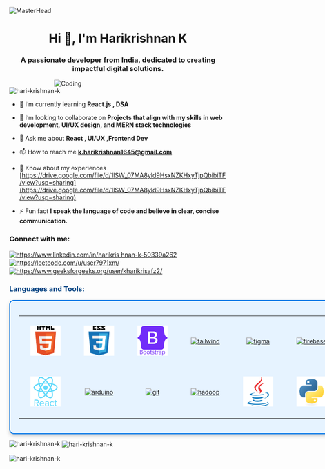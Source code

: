 ![MasterHead](https://previews.123rf.com/images/karpenkoilia/karpenkoilia1806/karpenkoilia180600011/102988806-vector-line-web-concept-for-programming-linear-web-banner-for-coding.jpg)

<h1 align="center">Hi 👋, I'm Harikrishnan K</h1>
<h3 align="center">A passionate developer from India, dedicated to creating impactful digital solutions.</h3>
<img align="right" alt="Coding" width="400" src="https://user-images.githubusercontent.com/74038190/212749171-b84692a8-2b04-4e3b-93ca-ac14705da224.gif">



<p align="left"> <img src="https://komarev.com/ghpvc/?username=hari-krishnan-k&label=Profile%20views&color=0e75b6&style=flat" alt="hari-krishnan-k" /> </p>

- 🌱 I’m currently learning **React.js , DSA**

- 👯 I’m looking to collaborate on **Projects that align with my skills in web development, UI/UX design, and MERN stack technologies**

- 💬 Ask me about **React , UI/UX ,Frontend Dev**

- 📫 How to reach me **k.harikrishnan1645@gmail.com**

- 📄 Know about my experiences [https://drive.google.com/file/d/1lSW_07MA8yld9HsxNZKHxyTjpQbibiTF/view?usp=sharing](https://drive.google.com/file/d/1lSW_07MA8yld9HsxNZKHxyTjpQbibiTF/view?usp=sharing)

- ⚡ Fun fact **I speak the language of code and believe in clear, concise communication.**

<h3 align="left">Connect with me:</h3>
<p align="left">
<a href="https://linkedin.com/in/https://www.linkedin.com/in/harikris hnan-k-50339a262" target="blank"><img align="center" src="https://raw.githubusercontent.com/rahuldkjain/github-profile-readme-generator/master/src/images/icons/Social/linked-in-alt.svg" alt="https://www.linkedin.com/in/harikris hnan-k-50339a262" height="30" width="40" /></a>
<a href="https://www.leetcode.com/https://leetcode.com/u/user7971xm/" target="blank"><img align="center" src="https://raw.githubusercontent.com/rahuldkjain/github-profile-readme-generator/master/src/images/icons/Social/leet-code.svg" alt="https://leetcode.com/u/user7971xm/" height="30" width="40" /></a>
<a href="https://auth.geeksforgeeks.org/user/https://www.geeksforgeeks.org/user/kharikrisafz2/" target="blank"><img align="center" src="https://raw.githubusercontent.com/rahuldkjain/github-profile-readme-generator/master/src/images/icons/Social/geeks-for-geeks.svg" alt="https://www.geeksforgeeks.org/user/kharikrisafz2/" height="30" width="40" /></a>
</p>

<h3 align="left" style="color: #004080;">Languages and Tools:</h3>
<div style="width: 1200px; height: auto; background-color: #e6f3ff; border: 2px solid #0073e6; border-radius: 10px; padding: 20px; box-shadow: 0px 4px 10px rgba(0, 0, 0, 0.2);">
  <table style="width: 100%; text-align: center; border-spacing: 30px;">
    <tr>
      <td>
        <a href="https://www.w3.org/html/" target="_blank" rel="noreferrer">
          <img src="https://raw.githubusercontent.com/devicons/devicon/master/icons/html5/html5-original-wordmark.svg" alt="html5" width="70" height="70" style="margin: 20px;" />
        </a>
      </td>
      <td>
        <a href="https://www.w3schools.com/css/" target="_blank" rel="noreferrer">
          <img src="https://raw.githubusercontent.com/devicons/devicon/master/icons/css3/css3-original-wordmark.svg" alt="css3" width="70" height="70" style="margin: 20px;" />
        </a>
      </td>
      <td>
        <a href="https://getbootstrap.com" target="_blank" rel="noreferrer">
          <img src="https://raw.githubusercontent.com/devicons/devicon/master/icons/bootstrap/bootstrap-plain-wordmark.svg" alt="bootstrap" width="70" height="70" style="margin: 20px;" />
        </a>
      </td>
      <td>
        <a href="https://tailwindcss.com/" target="_blank" rel="noreferrer">
          <img src="https://www.vectorlogo.zone/logos/tailwindcss/tailwindcss-icon.svg" alt="tailwind" width="70" height="70" style="margin: 20px;" />
        </a>
      </td>
      <td>
        <a href="https://www.figma.com/" target="_blank" rel="noreferrer">
          <img src="https://www.vectorlogo.zone/logos/figma/figma-icon.svg" alt="figma" width="70" height="70" style="margin: 20px;" />
        </a>
      </td>
      <td>
        <a href="https://firebase.google.com/" target="_blank" rel="noreferrer">
          <img src="https://www.vectorlogo.zone/logos/firebase/firebase-icon.svg" alt="firebase" width="70" height="70" style="margin: 20px;" />
        </a>
      </td>
        <td>
        <a href="https://en.wikipedia.org/wiki/C_(programming_language)" target="_blank" rel="noreferrer">
          <img src="https://raw.githubusercontent.com/devicons/devicon/master/icons/c/c-original.svg" alt="c programming" width="70" height="70" style="margin: 20px;" />
        </a>
      </td>
    </tr>
    <tr>
      <td>
        <a href="https://reactjs.org/" target="_blank" rel="noreferrer">
          <img src="https://raw.githubusercontent.com/devicons/devicon/master/icons/react/react-original-wordmark.svg" alt="react" width="70" height="70" style="margin: 20px;" />
        </a>
      </td>
      <td>
        <a href="https://www.arduino.cc/" target="_blank" rel="noreferrer">
          <img src="https://cdn.worldvectorlogo.com/logos/arduino-1.svg" alt="arduino" width="70" height="70" style="margin: 20px;" />
        </a>
      </td>
      <td>
        <a href="https://git-scm.com/" target="_blank" rel="noreferrer">
          <img src="https://www.vectorlogo.zone/logos/git-scm/git-scm-icon.svg" alt="git" width="70" height="70" style="margin: 20px;" />
        </a>
      </td>
      <td>
        <a href="https://hadoop.apache.org/" target="_blank" rel="noreferrer">
          <img src="https://www.vectorlogo.zone/logos/apache_hadoop/apache_hadoop-icon.svg" alt="hadoop" width="70" height="70" style="margin: 20px;" />
        </a>
      </td>
      <td>
        <a href="https://www.java.com" target="_blank" rel="noreferrer">
          <img src="https://raw.githubusercontent.com/devicons/devicon/master/icons/java/java-original.svg" alt="java" width="70" height="70" style="margin: 20px;" />
        </a>
      </td>
      <td>
        <a href="https://www.python.org" target="_blank" rel="noreferrer">
          <img src="https://raw.githubusercontent.com/devicons/devicon/master/icons/python/python-original.svg" alt="python" width="70" height="70" style="margin: 20px;" />
        </a>
      </td>
      <td>
        <a href="https://www.adobe.com/products/xd.html" target="_blank" rel="noreferrer">
          <img src="https://upload.wikimedia.org/wikipedia/commons/c/c2/Adobe_XD_CC_icon.svg" alt="adobe xd" width="70" height="70" style="margin: 20px;" />
        </a>
      </td>
    </tr>
 
  </table>
</div>


<p><img align="left" src="https://github-readme-stats.vercel.app/api/top-langs?username=hari-krishnan-k&show_icons=true&locale=en&layout=compact" alt="hari-krishnan-k" /></p>

<p>&nbsp;<img align="center" src="https://github-readme-stats.vercel.app/api?username=hari-krishnan-k&show_icons=true&locale=en" alt="hari-krishnan-k" /></p>

<p><img align="center" src="https://github-readme-streak-stats.herokuapp.com/?user=hari-krishnan-k&" alt="hari-krishnan-k" /></p>

